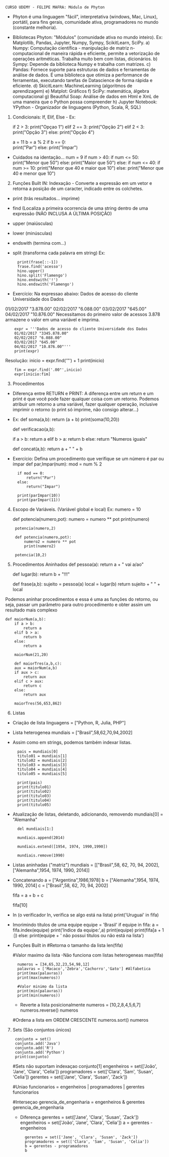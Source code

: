     CURSO UDEMY - FELIPE MAFRA: Módulo de Phyton

* Phyton é uma linguagem "fácil", interpretativa (windows, Mac, Linux), portátil, para fins gerais, comunidade ativa, programadores no mundo (constante melhoria).

* Bibliotecas Phyton: "Módulos" (comunidade ativa no mundo inteiro). Ex: Matplotlib, Pandas, Jupyter, Numpy, Sympy, ScikitLearn, SciPy.
a) Numpy: Computação científica - manipulação de matriz n-computacional de maneira rápida e eficiente, permite a vetorização de operações aritméticas. Trabalha muito bem com listas, dicionários.
b) Sympy: Depende da biblioteca Numpy e trabalha com matrizes.
c) Pandas: Fornece suporte para estruturas de dados e ferramentas de análise de dados. É uma biblioteca que otimiza a performance de ferramentas, executando tarefas de Datascience de forma rápida e eficiente.
d) SkicitLearn: MachineLearning (algoritmos de aprendizagem)
e) Matplot: Gráficos
f) SciPy: matemática, álgebra computacional
g) Beautiful Soap: Análise de dados em Html e XmL de uma maneira que o Python possa compreender
h) Jupyter Notebook: YPython - Organizador de linguagens (Python, Scala, R, SQL) 

1. Condicionais: If, Elif, Else - Ex:
   
    if 2 > 3:
        print("Opçao 1")
    elif 2 == 3:
        print("Opção 2") 
    elif 2 < 3:
        print("Opção 3") 
    else:
        print("Opção 4")


    a = 11
    b = a % 2
    if  b == 0:    
        print("Par")
    else:
         print("Ímpar")
    

* Cuidados na identação...
     num = 9
    if num > 40:
     if num <= 50:
            print("Menor que 50")
        else:
          print("Maior que 50")
    else:
        if num <= 40:
         if num >= 10:
             print("Menor que 40 e maior que 10")
            else:
             print("Menor que 40 e menor que 10")
        
2.  Funções Built IN: Indexação - Converte a expressão em um vetor e retorna a posição de um caracter, indicado entre os colchetes. 
   
* print (trás resultados... imprime)
* find (Localiza a primeira ocorrencia de uma string dentro de uma expressão (NÃO INCLUSA A ÚLTIMA POSIÇÃO)
* upper (maiúsculas)
* lower (minúsculas)
* endswith (termina com...)
* split (transforma cada palavra em string)
Ex: 
        
        print(frase[::-1])
        frase.find('acesso')
        hino.upper()
        hino.split('Flamengo')
        hino.endswith('!')
        hino.endswith('Flamengo')

* Exercício: 
Na expressao abaixo:
Dados de acesso do cliente Universidade dos Dados

01/02/2017 "3.878.00"
02/02/2017 "6.088.00"
03/02/2017 "645.00"
04/02/2017 "10.876.00"
Necessitamos do primeiro valor de acessos 3.878 armazene o valor em uma variável e imprima.

        expr = '''Dados de acesso do cliente Universidade dos Dados
        01/02/2017 "3345.878.00" 
        02/02/2017 "6.088.00" 
        03/02/2017 "645.00" 
        04/02/2017 "10.876.00"'''
        print(expr)

Resolução:
        inicio = expr.find('"') + 1
        print(inicio)

        fim = expr.find('.00"',inicio)
        expr[inicio:fim]

3. Procedimentos
* Diferença entre RETURN e PRINT: A diferença entre um return e um print é que você pode fazer qualquer coisa com um retorno. Podemos atribuir um retorno a uma variável, fazer qualquer operação, inclusive imprimir o retorno (o print só imprime, não consigo alterar...)
* Ex:
    def soma(a,b):
        return (a + b)
        print(soma(10,20))

    def verificacao(a,b):
    
    if a > b:
        return a
    elif b > a:
        return b
    else:
        return "Numeros iguais"

    def concat(a,b):
        return a + " " + b

* Exercício: Defina um procedimento que verifique se um número é par ou ímpar
     def par,Impar(num):
        mod = num % 2

        if mod == 0:
            return("Par")
        else:
            return("Impar")

        print(parImpar(10))
        print(parImpar(11))

4. Escopo de Variáveis. (Variável global e local) Ex:
        numero = 10

      def potencia(numero,pot):
        numero = numero ** pot
        print(numero)
    
        potencia(numero,2)

        def potencia(numero,pot):
            numero2 = numero ** pot
            print(numero2)
            
        potencia(10,2)

5. Procedimentos Aninhados
    def pessoa(a):
         return a + " vai a/ao"

    def lugar(b):
        return b + "!!!"

    def frase(a,b):
        sujeito = pessoa(a)
        local = lugar(b)
        return sujeito + " " + local

Podemos aninhar procedimentos e essa é uma as funções do retorno, ou seja, passar um parâmetro para outro procedimento e obter assim um resultado mais complexo

    def maiorNum(a,b):
        if a > b:
            return a
        elif b > a:
            return b
        else:
            return a

        maiorNum(21,20)

        def maiorTres(a,b,c):
        aux = maiorNum(a,b)
        if aux > c:
            return aux
        elif c > aux:
            return c
        else:
            return aux
        
        maiorTres(56,653,862)
    
6. Listas
* Criação de lista
        linguagens = ["Python, R, Julia, PHP"]

* Lista heterogenea
        mundiais = ["Brasil",58,62,70,94,2002]

* Assim como em strings, podemos também indexar listas.
        
        pais = mundiais[0]
        titulo01 = mundiais[1]
        titulo02 = mundiais[2]
        titulo03 = mundiais[3]
        titulo04 = mundiais[4]
        titulo05 = mundiais[5]

        print(pais)
        print(titulo01)
        print(titulo02)
        print(titulo03)
        print(titulo04)
        print(titulo05)

* Atualização de listas, deletando, adicionando, removendo
        mundiais[0] = "Alemanha"

        del mundiais[1:]

        mundiais.append(2014)

        mundiais.extend([1954, 1974, 1990,1990])

        mundiais.remove(1990)

* Listas aninhadas ("matriz")
        mundiais = [["Brasil",58, 62, 70, 94, 2002], ["Alemanha",1954, 1974, 1990, 2014]]

* Concatenando
    a = ["Argentina",1986,1978]
    b = ["Alemanha",1954, 1974, 1990, 2014]
    c = ["Brasil",58, 62, 70, 94, 2002]
  
    fifa = a + b + c

    fifa[10]

* In (o verificador In, verifica se algo está na lista)
        print('Uruguai' in fifa)

* Imorimindo títulos de uma equipe
        equipe = 'Brasil'
        if equipe in fifa:
        a = fifa.index(equipe)
            print('Indice da equipe:',a)
            print(equipe)
            print(fifa[a + 1 :]) 
        else:
            print(equipe + ' não possui titulos ou não está na lista')

* Funções Built in
    #Retorna o tamanho da lista
        len(fifa)

    #Valor maximo da lista -Não funciona com listas heterogeneas
        max(fifa)

        numeros = [34,65,32,23,54,98,12]
        palavras = ['Macaco','Zebra','Cachorro','Gato'] #Alfabetica
        print(max(palavras))
        print(max(numeros))

        #Valor minimo da lista
        print(min(palavras))
        print(min(numeros))

    * Reverte a lista posicionalmente
        numeros = [10,2,8,4,5,6,7]
        numeros.reverse()
        numeros

    #Ordena a lista em ORDEM CRESCENTE
        numeros.sort()
        numeros

7. Sets (São conjuntos únicos)
        
        conjunto = set()
        conjunto.add('Java')
        conjunto.add('R')
        conjunto.add('Python')
        print(conjunto)

        
    #Sets não suportam indexaçao
            conjunto[1]
            engenheiros = set(['João', 'Jane', 'Clara', 'Celia'])
            programadores = set(['Clara', 'Sam', 'Susan', 'Celia'])
            gerentes = set(['Jane', 'Clara', 'Susan', 'Zack'])

    #Uniao
            funcionarios = engenheiros | programadores | gerentes
            funcionarios

    #Interseçao
            gerencia_de_engenharia = engenheiros & gerentes  
            gerencia_de_engenharia

    * Diferença
            gerentes = set(['Jane', 'Clara', 'Susan', 'Zack'])
            engenheiros = set(['João', 'Jane', 'Clara', 'Celia'])
             a = gerentes - engenheiros
            

            gerentes = set(['Jane', 'Clara', 'Susan', 'Zack'])
            programadores = set(['Clara', 'Sam', 'Susan', 'Celia'])
            b = gerentes - programadores
            b
   